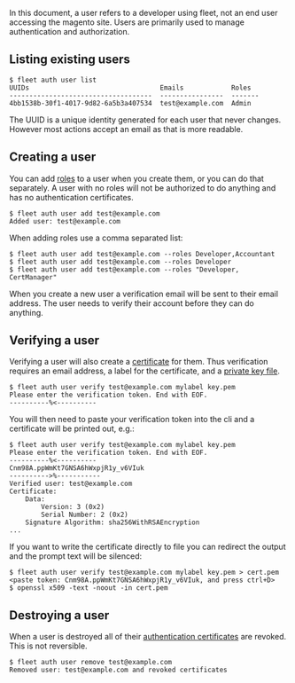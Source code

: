 In this document, a user refers to a developer using fleet, not an end user accessing the magento site. Users are primarily used to manage authentication and authorization.

Listing existing users
----

```
$ fleet auth user list
UUIDs                                 Emails            Roles
------------------------------------  ----------------  -------
4bb1538b-30f1-4017-9d82-6a5b3a407534  test@example.com  Admin
```

The UUID is a unique identity generated for each user that never changes. However most actions accept an email as that is more readable.

Creating a user
----

You can add [roles](/how-to/manage-roles) to a user when you create them, or you can do that separately. A user with no roles will not be authorized to do anything and has no authentication certificates.

```
$ fleet auth user add test@example.com
Added user: test@example.com
```

When adding roles use a comma separated list:

```
$ fleet auth user add test@example.com --roles Developer,Accountant
$ fleet auth user add test@example.com --roles Developer
$ fleet auth user add test@example.com --roles "Developer, CertManager"
```

When you create a new user a verification email will be sent to their email address. The user needs to verify their account before they can do anything.

Verifying a user
----

Verifying a user will also create a [certificate](/how-to/manage-certs) for them. Thus verification requires an email address, a label for the certificate, and a [private key file](/how-to/manage-certs#creating-an-auth-cert).

```
$ fleet auth user verify test@example.com mylabel key.pem
Please enter the verification token. End with EOF.
----------%<----------
```

You will then need to paste your verification token into the cli and a certificate will be printed out, e.g.:
```
$ fleet auth user verify test@example.com mylabel key.pem
Please enter the verification token. End with EOF.
----------%<----------
Cnm98A.ppWmKt7GNSA6hWxpjR1y_v6VIuk
---------->%-----------
Verified user: test@example.com
Certificate:
    Data:
        Version: 3 (0x2)
        Serial Number: 2 (0x2)
    Signature Algorithm: sha256WithRSAEncryption
...
```

If you want to write the certificate directly to file you can redirect the output and the prompt text will be silenced:

```
$ fleet auth user verify test@example.com mylabel key.pem > cert.pem
<paste token: Cnm98A.ppWmKt7GNSA6hWxpjR1y_v6VIuk, and press ctrl+D>
$ openssl x509 -text -noout -in cert.pem
```

Destroying a user
----

When a user is destroyed all of their [authentication certificates](/how-to/manage-certs) are revoked. This is not reversible.

```
$ fleet auth user remove test@example.com
Removed user: test@example.com and revoked certificates
```
